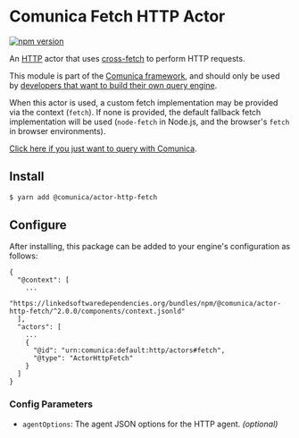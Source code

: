 # Comunica Fetch HTTP Actor

[![npm version](https://badge.fury.io/js/%40comunica%2Factor-http-fetch.svg)](https://www.npmjs.com/package/@comunica/actor-http-fetch)

An [HTTP](https://github.com/comunica/comunica/tree/master/packages/bus-http) actor that
uses [cross-fetch](https://www.npmjs.com/package/cross-fetch) to perform HTTP requests.

This module is part of the [Comunica framework](https://github.com/comunica/comunica),
and should only be used by [developers that want to build their own query engine](https://comunica.dev/docs/modify/).

When this actor is used, a custom fetch implementation may be provided via the context (`fetch`).
If none is provided, the default fallback fetch implementation will be used (`node-fetch` in Node.js, and the browser's `fetch` in browser environments).

[Click here if you just want to query with Comunica](https://comunica.dev/docs/query/).

## Install

```bash
$ yarn add @comunica/actor-http-fetch
```

## Configure

After installing, this package can be added to your engine's configuration as follows:
```text
{
  "@context": [
    ...
    "https://linkedsoftwaredependencies.org/bundles/npm/@comunica/actor-http-fetch/^2.0.0/components/context.jsonld"  
  ],
  "actors": [
    ...
    {
      "@id": "urn:comunica:default:http/actors#fetch",
      "@type": "ActorHttpFetch"
    }
  ]
}
```

### Config Parameters

* `agentOptions`: The agent JSON options for the HTTP agent. _(optional)_
